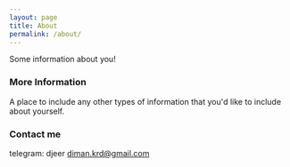 ```yaml
---
layout: page
title: About
permalink: /about/
---
```


Some information about you!

### More Information

A place to include any other types of information that you'd like to include about yourself.

### Contact me

telegram: djeer
[diman.krd@gmail.com](mailto:diman.krd@gmail.com)
